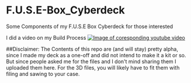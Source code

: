 # F.U.S.E-Box_Cyberdeck
Some Components of my F.U.S.E Box Cyberdeck for those interested

I did a video on my Build Process
[![Image of coresponding youtube video](https://img.youtube.com/vi/zdqot8xYeFM/0.jpg)](https://www.youtube.com/watch?v=Yzdqot8xYeFM)

##Disclaimer:
The Contents of this repo are (and will stay) pretty alpha, since I made my deck as a one-off and did not intend to make it a kit or so.
But since people asked me for the files and I don't mind sharing them I uploaded them here.
For the 3D files, you will likely have to fit them with filing and sawing to your case.
